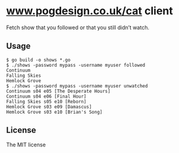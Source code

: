 # www.pogdesign.co.uk/cat client

Fetch show that you followed or that you still didn’t watch.

## Usage

    $ go build -o shows *.go
    $ ./shows -password mypass -username myuser followed
    Continuum
    Falling Skies
    Hemlock Grove
    $ ./shows -password mypass -username myuser unwatched
    Continuum s04 e05 [The Desperate Hours]
    Continuum s04 e06 [Final Hour]
    Falling Skies s05 e10 [Reborn]
    Hemlock Grove s03 e09 [Damascus]
    Hemlock Grove s03 e10 [Brian's Song]

## License

The MIT license

